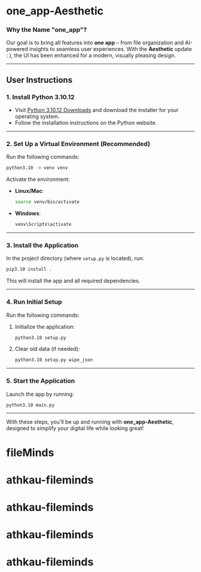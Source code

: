 # **one_app-Aesthetic**

### **Why the Name "one_app"?**
Our goal is to bring all features into **one app** – from file organization and AI-powered insights to seamless user experiences. 
With the **Aesthetic** update : ), the UI has been enhanced for a modern, visually pleasing design.

---

## **User Instructions**

### 1. **Install Python 3.10.12**
- Visit [Python 3.10.12 Downloads](https://www.python.org/downloads/release/python-31012/) and download the installer for your operating system.
- Follow the installation instructions on the Python website.

---

### 2. **Set Up a Virtual Environment (Recommended)**
Run the following commands:

```bash
python3.10 -m venv venv
```

Activate the environment:
- **Linux/Mac**: 
  ```bash
  source venv/bin/activate
  ```
- **Windows**: 
  ```bash
  venv\Scripts\activate
  ```

---

### 3. **Install the Application**
In the project directory (where `setup.py` is located), run:

```bash
pip3.10 install .
```

This will install the app and all required dependencies.

---

### 4. **Run Initial Setup**
Run the following commands:
1. Initialize the application:
   ```bash
   python3.10 setup.py
   ```
2. Clear old data (if needed):
   ```bash
   python3.10 setup.py wipe_json
   ```

---

### 5. **Start the Application**
Launch the app by running:

```bash
python3.10 main.py
```

---

With these steps, you'll be up and running with **one_app-Aesthetic**, designed to simplify your digital life while looking great!
# fileMinds
# athkau-fileminds
# athkau-fileminds
# athkau-fileminds
# athkau-fileminds
